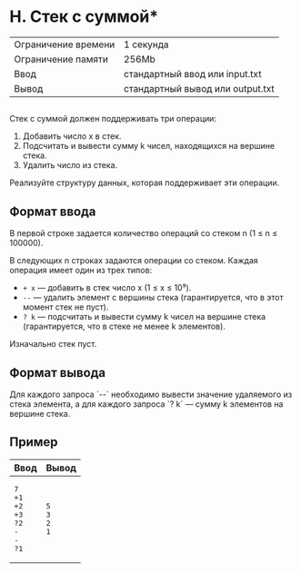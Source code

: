 <div class="problem-statement"><div class="header"><h1 class="title">H. Стек с суммой*</h1><table><tr class="time-limit"><td class="property-title">Ограничение времени</td><td>1&nbsp;секунда</td></tr><tr class="memory-limit"><td class="property-title">Ограничение памяти</td><td>256Mb</td></tr><tr class="input-file"><td class="property-title">Ввод</td><td colspan="1">стандартный ввод или input.txt</td></tr><tr class="output-file"><td class="property-title">Вывод</td><td colspan="1">стандартный вывод или output.txt</td></tr></table></div><h2></h2><div class="legend">
 <p>
Стек с суммой должен поддерживать три операции:

1. Добавить число x в стек.
2. Подсчитать и вывести сумму k чисел, находящихся на вершине стека.
3. Удалить число из стека.

Реализуйте структуру данных, которая поддерживает эти операции.
</p>
</div><h2>Формат ввода</h2><div class="input-specification">
<p>
В первой строке задается количество операций со стеком n (1 ≤ n ≤ 100000).

В следующих n строках задаются операции со стеком. Каждая операция имеет один из трех типов:

- `+ x` — добавить в стек число x (1 ≤ x ≤ 10⁹).
- `--` — удалить элемент с вершины стека (гарантируется, что в этот момент стек не пуст).
- `? k` — подсчитать и вывести сумму k чисел на вершине стека (гарантируется, что в стеке не менее k элементов).

Изначально стек пуст.

</p>
</div><h2>Формат вывода</h2><div class="output-specification">
<p>
Для каждого запроса `--` необходимо вывести значение удаляемого из стека элемента, а для каждого запроса `? k` — сумму k элементов на вершине стека.
 
</p></div><h2>Пример</h2><table class="sample-tests"><thead><tr><th>Ввод</th><th>Вывод</th></tr></thead><tbody><tr><td><pre>7
+1
+2
+3
?2
-
-
?1
</pre></td><td><pre>5
3
2
1
</pre></td></tr></tbody></table>
